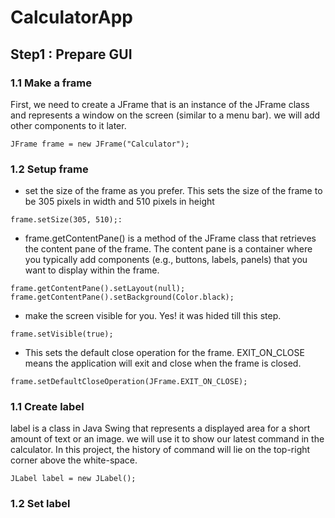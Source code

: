 # CalculatorApp
## Step1 : Prepare GUI
### 1.1 Make a frame
First, we need to create a JFrame that is an instance of the JFrame class and represents a window on the screen (similar to a menu bar). we will add other components to it later.
```
JFrame frame = new JFrame("Calculator");
```
### 1.2 Setup frame
- set the size of the frame as you prefer. This sets the size of the frame to be 305 pixels in width and 510 pixels in height
```
frame.setSize(305, 510);:
```
- frame.getContentPane() is a method of the JFrame class that retrieves the content pane of the frame. The content pane is a container where you typically add components (e.g., buttons, labels, panels) that you want to display within the frame.
```
frame.getContentPane().setLayout(null);
frame.getContentPane().setBackground(Color.black);
```
- make the screen visible for you. Yes! it was hided till this step.
```
frame.setVisible(true);
```
- This sets the default close operation for the frame. EXIT_ON_CLOSE means the application will exit and close when the frame is closed.
```
frame.setDefaultCloseOperation(JFrame.EXIT_ON_CLOSE);
```
### 1.1 Create label
label is a class in Java Swing that represents a displayed area for a short amount of text or an image. we will use it to show our latest command in the calculator. In this project, the history of command will lie on the top-right corner above the white-space.
```
JLabel label = new JLabel();
```
### 1.2 Set label
